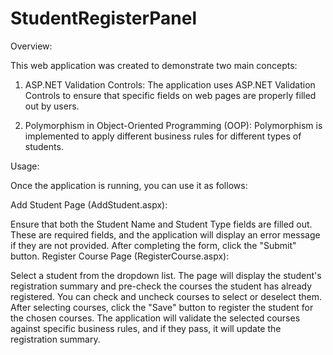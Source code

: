 # StudentRegisterPanel

Overview:

This web application was created to demonstrate two main concepts:

1) ASP.NET Validation Controls: The application uses ASP.NET Validation Controls to ensure that specific fields on web pages are properly filled out by users.

2) Polymorphism in Object-Oriented Programming (OOP): Polymorphism is implemented to apply different business rules for different types of students.

Usage:

Once the application is running, you can use it as follows:

Add Student Page (AddStudent.aspx):

Ensure that both the Student Name and Student Type fields are filled out. These are required fields, and the application will display an error message if they are not provided.
After completing the form, click the "Submit" button.
Register Course Page (RegisterCourse.aspx):

Select a student from the dropdown list.
The page will display the student's registration summary and pre-check the courses the student has already registered.
You can check and uncheck courses to select or deselect them.
After selecting courses, click the "Save" button to register the student for the chosen courses.
The application will validate the selected courses against specific business rules, and if they pass, it will update the registration summary.
